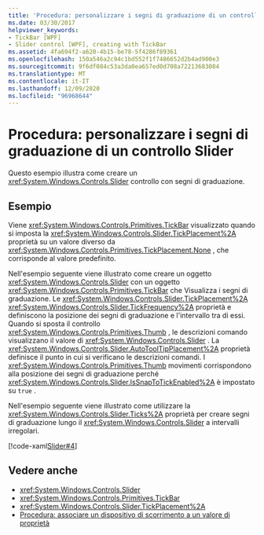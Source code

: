 ```yaml
---
title: 'Procedura: personalizzare i segni di graduazione di un controllo Slider'
ms.date: 03/30/2017
helpviewer_keywords:
- TickBar [WPF]
- Slider control [WPF], creating with TickBar
ms.assetid: 4fa694f2-a620-4b15-be78-5f4286f89361
ms.openlocfilehash: 150a546a2c94c1bd552f1f7486652d2b4ad900e3
ms.sourcegitcommit: 9f6df084c53a3da0ea657ed0d708a72213683084
ms.translationtype: MT
ms.contentlocale: it-IT
ms.lasthandoff: 12/09/2020
ms.locfileid: "96968644"
---
```

# <a name="how-to-customize-the-ticks-on-a-slider"></a>Procedura: personalizzare i segni di graduazione di un controllo Slider

Questo esempio illustra come creare un <xref:System.Windows.Controls.Slider> controllo con segni di graduazione.  
  
## <a name="example"></a>Esempio  

 Viene <xref:System.Windows.Controls.Primitives.TickBar> visualizzato quando si imposta la <xref:System.Windows.Controls.Slider.TickPlacement%2A> proprietà su un valore diverso da <xref:System.Windows.Controls.Primitives.TickPlacement.None> , che corrisponde al valore predefinito.  
  
 Nell'esempio seguente viene illustrato come creare un oggetto <xref:System.Windows.Controls.Slider> con un oggetto <xref:System.Windows.Controls.Primitives.TickBar> che Visualizza i segni di graduazione. Le <xref:System.Windows.Controls.Slider.TickPlacement%2A> <xref:System.Windows.Controls.Slider.TickFrequency%2A> proprietà e definiscono la posizione dei segni di graduazione e l'intervallo tra di essi. Quando si sposta il controllo <xref:System.Windows.Controls.Primitives.Thumb> , le descrizioni comando visualizzano il valore di <xref:System.Windows.Controls.Slider> . La <xref:System.Windows.Controls.Slider.AutoToolTipPlacement%2A> proprietà definisce il punto in cui si verificano le descrizioni comandi. I <xref:System.Windows.Controls.Primitives.Thumb> movimenti corrispondono alla posizione dei segni di graduazione perché <xref:System.Windows.Controls.Slider.IsSnapToTickEnabled%2A> è impostato su `true` .  
  
 Nell'esempio seguente viene illustrato come utilizzare la <xref:System.Windows.Controls.Slider.Ticks%2A> proprietà per creare segni di graduazione lungo il <xref:System.Windows.Controls.Slider> a intervalli irregolari.  
  
 [!code-xaml[Slider#4](~/samples/snippets/xaml/VS_Snippets_Wpf/Slider/xaml/window1.xaml#4)]  
  
## <a name="see-also"></a>Vedere anche

- <xref:System.Windows.Controls.Slider>
- <xref:System.Windows.Controls.Primitives.TickBar>
- <xref:System.Windows.Controls.Slider.TickPlacement%2A>
- [Procedura: associare un dispositivo di scorrimento a un valore di proprietà](/previous-versions/dotnet/netframework-3.5/ms788716(v=vs.90))
